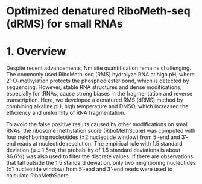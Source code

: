 # Optimized denatured RiboMeth-seq (dRMS) for small RNAs
# 1.	Overview
Despite recent advancements, Nm site quantification remains challenging. The commonly used RiboMeth-seq (RMS) hydrolyze RNA at high pH, where 2’-O-methylation protects the phosphodiester bond, which is detected by sequencing. However, stable RNA structures and dense modifications, especially for tRNAs, cause strong biases in the fragmentation and reverse transcription. Here, we developed a denatured RMS (dRMS) method by combining alkaline pH, high temperature and DMSO, which increased the efficiency and uniformity of RNA fragmentation.

To avoid the false positive results caused by other modifications on small RNAs, the ribosome methylation score (RiboMethScore) was computed with four neighboring nucleotides (±2 nucleotide window) from 5’-end and 3’-end reads at nucleotide resolution. The empirical rule with 1.5 standard deviation (µ ± 1.5*σ, the probability of 1.5 standard deviations is about 86.6%) was also used to filter the discrete values. If there are observations that fall outside the 1.5 standard deviation, only two neighboring nucleotides (±1 nucleotide window) from 5’-end and 3’-end reads were used to calculate RiboMethScore.

